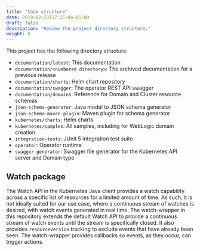 ```yaml
---
title: "Code structure"
date: 2019-02-23T17:25:04-05:00
draft: false
description: "Review the project directory structure."
weight: 6
---
```


This project has the following directory structure:

* `documentation/latest`: This documentation
* `documentation/<numbered directory>`: The archived documentation for a previous release
* `documentation/charts`: Helm chart repository
* `documentation/swagger`: The operator REST API swagger
* `documentation/domains`: Reference for Domain and Cluster resource schemas
* `json-schema-generator`: Java model to JSON schema generator
* `json-schema-maven-plugin`: Maven plugin for schema generator
* `kubernetes/charts`: Helm charts
* `kubernetes/samples`: All samples, including for WebLogic domain creation
* `integration-tests`: JUnit 5 integration test suite
* `operator`: Operator runtime
* `swagger-generator`: Swagger file generator for the Kubernetes API server and Domain type

## Watch package

The Watch API in the Kubernetes Java client provides a watch capability across a specific list of resources for a limited amount of time. As such, it is not ideally suited for our use case, where a continuous stream of watches is desired, with watch events generated in real time. The watch-wrapper in this repository extends the default Watch API to provide a continuous stream of watch events until the stream is specifically closed. It also provides `resourceVersion` tracking to exclude events that have already been seen.  The watch-wrapper provides callbacks so events, as they occur, can trigger actions.
